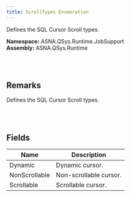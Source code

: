 ```yaml
---
title: ScrollTypes Enumeration
---
```


Defines the SQL Cursor Scroll types.

**Namespace:** ASNA.QSys.Runtime.JobSupport <br/>
**Assembly:** ASNA.QSys.Runtime

<br>
<br>

## Remarks

Defines the SQL Cursor Scroll types.

[//]: # ($$TODO: Complete the Remarks section.)

<br>
<br>

## Fields

| Name | Description
| --- | --- 
| Dynamic | Dynamic cursor.
| NonScrollable | Non-scrollable cursor.
| Scrollable | Scrollable cursor.

<br>
<br>

